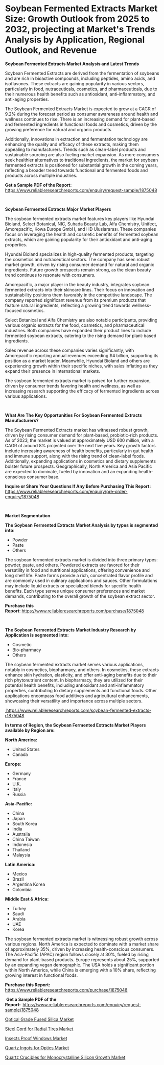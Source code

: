 <p><h1>Soybean Fermented Extracts Market Size: Growth Outlook from 2025 to 2032, projecting at Market's Trends Analysis by Application, Regional Outlook, and Revenue</h1></p><p><strong>Soybean Fermented Extracts Market Analysis and Latest Trends</strong></p>
<p><p>Soybean Fermented Extracts are derived from the fermentation of soybeans and are rich in bioactive compounds, including peptides, amino acids, and isoflavones. These extracts are gaining popularity in various sectors, particularly in food, nutraceuticals, cosmetics, and pharmaceuticals, due to their numerous health benefits such as antioxidant, anti-inflammatory, and anti-aging properties. </p><p>The Soybean Fermented Extracts Market is expected to grow at a CAGR of 9.2% during the forecast period as consumer awareness around health and wellness continues to rise. There is an increasing demand for plant-based and fermented ingredients in functional foods and cosmetics, driven by the growing preference for natural and organic products. </p><p>Additionally, innovations in extraction and fermentation technology are enhancing the quality and efficacy of these extracts, making them appealing to manufacturers. Trends such as clean-label products and sustainable sourcing are also fueling market expansion. As more consumers seek healthier alternatives to traditional ingredients, the market for soybean fermented extracts is positioned for substantial growth in the coming years, reflecting a broader trend towards functional and fermented foods and products across multiple industries.</p></p>
<p><strong>Get a Sample PDF of the Report:&nbsp;</strong> <a href="https://www.reliableresearchreports.com/enquiry/request-sample/1875048?utm_campaign=102&utm_medium=2&utm_source=Github&utm_content=ia&utm_term=04022025&utm_id=soybean-fermented-extracts">https://www.reliableresearchreports.com/enquiry/request-sample/1875048</a></p>
<p>&nbsp;</p>
<p><strong>Soybean Fermented Extracts Major Market Players</strong></p>
<p><p>The soybean fermented extracts market features key players like Hyundai Bioland, Select Botanical, NIC, Suhada Beauty Lab, Alfa Chemistry, Unifect, Amorepacific, Kowa Europe GmbH, and HD Uluslararası. These companies focus on leveraging the health and cosmetic benefits of fermented soybean extracts, which are gaining popularity for their antioxidant and anti-aging properties.</p><p>Hyundai Bioland specializes in high-quality fermented products, targeting the cosmetics and nutraceutical sectors. The company has seen robust market growth, driven by rising consumer demand for natural and organic ingredients. Future growth prospects remain strong, as the clean beauty trend continues to resonate with consumers.</p><p>Amorepacific, a major player in the beauty industry, integrates soybean fermented extracts into their skincare lines. Their focus on innovation and sustainability positions them favorably in the competitive landscape. The company reported significant revenue from its premium products that feature natural ingredients, reflecting a growing trend towards wellness-focused cosmetics.</p><p>Select Botanical and Alfa Chemistry are also notable participants, providing various organic extracts for the food, cosmetics, and pharmaceutical industries. Both companies have expanded their product lines to include fermented soybean extracts, catering to the rising demand for plant-based ingredients.</p><p>Sales revenue across these companies varies significantly, with Amorepacific reporting annual revenues exceeding $4 billion, supporting its position as a market leader. Meanwhile, Hyundai Bioland and others are experiencing growth within their specific niches, with sales inflating as they expand their presence in international markets.</p><p>The soybean fermented extracts market is poised for further expansion, driven by consumer trends favoring health and wellness, as well as increasing research supporting the efficacy of fermented ingredients across various applications.</p></p>
<p>&nbsp;</p>
<p><strong>What Are The Key Opportunities For Soybean Fermented Extracts Manufacturers?</strong></p>
<p><p>The Soybean Fermented Extracts market has witnessed robust growth, driven by rising consumer demand for plant-based, probiotic-rich products. As of 2023, the market is valued at approximately USD 600 million, with a CAGR of around 8% projected over the next five years. Key growth factors include increasing awareness of health benefits, particularly in gut health and immune support, along with the rising trend of clean-label foods. Additionally, expanding applications in cosmetics and dietary supplements bolster future prospects. Geographically, North America and Asia Pacific are expected to dominate, fueled by innovation and an expanding health-conscious consumer base.</p></p>
<p><strong>Inquire or Share Your Questions If Any Before Purchasing This Report:</strong> <a href="https://www.reliableresearchreports.com/enquiry/pre-order-enquiry/1875048?utm_campaign=102&utm_medium=2&utm_source=Github&utm_content=ia&utm_term=04022025&utm_id=soybean-fermented-extracts">https://www.reliableresearchreports.com/enquiry/pre-order-enquiry/1875048</a></p>
<p>&nbsp;</p>
<p><strong>Market Segmentation</strong></p>
<p><strong>The Soybean Fermented Extracts Market Analysis by types is segmented into:</strong></p>
<p><ul><li>Powder</li><li>Paste</li><li>Others</li></ul></p>
<p><p>The soybean fermented extracts market is divided into three primary types: powder, paste, and others. Powdered extracts are favored for their versatility in food and nutritional applications, offering convenience and long shelf life. Paste forms provide a rich, concentrated flavor profile and are commonly used in culinary applications and sauces. Other formulations may include liquid extracts or specialized blends for specific health benefits. Each type serves unique consumer preferences and market demands, contributing to the overall growth of the soybean extract sector.</p></p>
<p><strong>Purchase this Report:&nbsp;</strong><a href="https://www.reliableresearchreports.com/purchase/1875048?utm_campaign=102&utm_medium=2&utm_source=Github&utm_content=ia&utm_term=04022025&utm_id=soybean-fermented-extracts">https://www.reliableresearchreports.com/purchase/1875048</a></p>
<p>&nbsp;</p>
<p><strong>The Soybean Fermented Extracts Market Industry Research by Application is segmented into:</strong></p>
<p><ul><li>Cosmetic</li><li>Bio-pharmacy</li><li>Others</li></ul></p>
<p><p>The soybean fermented extracts market serves various applications, notably in cosmetics, biopharmacy, and others. In cosmetics, these extracts enhance skin hydration, elasticity, and offer anti-aging benefits due to their rich phytonutrient content. In biopharmacy, they are utilized for their potential health benefits, including antioxidant and anti-inflammatory properties, contributing to dietary supplements and functional foods. Other applications encompass food additives and agricultural enhancements, showcasing their versatility and importance across multiple sectors.</p></p>
<p><a href="https://www.reliableresearchreports.com/soybean-fermented-extracts-r1875048?utm_campaign=102&utm_medium=2&utm_source=Github&utm_content=ia&utm_term=04022025&utm_id=soybean-fermented-extracts">&nbsp;https://www.reliableresearchreports.com/soybean-fermented-extracts-r1875048</a></p>
<p><strong>In terms of Region, the Soybean Fermented Extracts Market Players available by Region are:</strong></p>
<p>
    <p> <strong> North America: </strong>
        <ul>
            <li>United States</li>
            <li>Canada</li>
        </ul>
        </p> 
    <p> <strong> Europe: </strong>
        <ul>
            <li>Germany</li>
            <li>France</li>
            <li>U.K.</li>
            <li>Italy</li>
            <li>Russia</li>
        </ul>
        </p> 
    <p> <strong> Asia-Pacific: </strong>
        <ul>
            <li>China</li>
            <li>Japan</li>
            <li>South Korea</li>
            <li>India</li>
            <li>Australia</li>
            <li>China Taiwan</li>
            <li>Indonesia</li>
            <li>Thailand</li>
            <li>Malaysia</li>
        </ul>
        </p> 
    <p> <strong> Latin America: </strong>
        <ul>
            <li>Mexico</li>
            <li>Brazil</li>
            <li>Argentina Korea</li>
            <li>Colombia</li>
        </ul>
        </p> 
    <p> <strong> Middle East & Africa: </strong>
        <ul>
            <li>Turkey</li>
            <li>Saudi</li>
            <li>Arabia</li>
            <li>UAE</li>
            <li>Korea</li>
        </ul>
    </p>
    </p>
<p><p>The soybean fermented extracts market is witnessing robust growth across various regions. North America is expected to dominate with a market share of approximately 35%, driven by increasing health-conscious consumers. The Asia-Pacific (APAC) region follows closely at 30%, fueled by rising demand for plant-based products. Europe represents about 25%, supported by an expanding vegan demographic. The USA holds a significant portion within North America, while China is emerging with a 10% share, reflecting growing interest in functional foods.</p></p>
<p><strong>Purchase this Report: </strong><a href="https://www.reliableresearchreports.com/purchase/1875048?utm_campaign=102&utm_medium=2&utm_source=Github&utm_content=ia&utm_term=04022025&utm_id=soybean-fermented-extracts">https://www.reliableresearchreports.com/purchase/1875048</a></p>
<p>&nbsp;<strong>Get a Sample PDF of the Report:&nbsp;&nbsp;</strong><a href="https://www.reliableresearchreports.com/enquiry/request-sample/1875048?utm_campaign=102&utm_medium=2&utm_source=Github&utm_content=ia&utm_term=04022025&utm_id=soybean-fermented-extracts">https://www.reliableresearchreports.com/enquiry/request-sample/1875048</a></p>
<p><strong></strong></p>
<p><p><a href="https://github.com/mathastilley812967/Market-Research-Report-List-1/blob/main/optical-grade-fused-silica-market.md?utm_campaign=102&utm_medium=2&utm_source=Github&utm_content=ia&utm_term=04022025&utm_id=soybean-fermented-extracts">Optical Grade Fused Silica Market</a></p><p><a href="https://github.com/mayabungard8092/Market-Research-Report-List-1/blob/main/steel-cord-for-radial-tires-market.md?utm_campaign=102&utm_medium=2&utm_source=Github&utm_content=ia&utm_term=04022025&utm_id=soybean-fermented-extracts">Steel Cord for Radial Tires Market</a></p><p><a href="https://github.com/tamiaknaub6/Market-Research-Report-List-1/blob/main/insects-proof-windows-market.md?utm_campaign=102&utm_medium=2&utm_source=Github&utm_content=ia&utm_term=04022025&utm_id=soybean-fermented-extracts">Insects Proof Windows Market</a></p><p><a href="https://github.com/uramalorr/Market-Research-Report-List-1/blob/main/quartz-ingots-for-optics-market.md?utm_campaign=102&utm_medium=2&utm_source=Github&utm_content=ia&utm_term=04022025&utm_id=soybean-fermented-extracts">Quartz Ingots for Optics Market</a></p><p><a href="https://github.com/gamuoodhub/Market-Research-Report-List-1/blob/main/quartz-crucibles-for-monocrystalline-silicon-growth-market.md?utm_campaign=102&utm_medium=2&utm_source=Github&utm_content=ia&utm_term=04022025&utm_id=soybean-fermented-extracts">Quartz Crucibles for Monocrystalline Silicon Growth Market</a></p></p>
